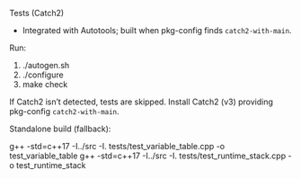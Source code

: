 Tests (Catch2)

- Integrated with Autotools; built when pkg-config finds `catch2-with-main`.

Run:

1) ./autogen.sh
2) ./configure
3) make check

If Catch2 isn’t detected, tests are skipped. Install Catch2 (v3) providing pkg-config `catch2-with-main`.

Standalone build (fallback):

g++ -std=c++17 -I../src -I. tests/test_variable_table.cpp -o test_variable_table
g++ -std=c++17 -I../src -I. tests/test_runtime_stack.cpp -o test_runtime_stack
